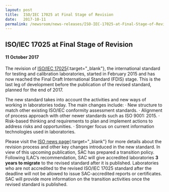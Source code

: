 ```yaml
---
layout: post
title:  ISO/IEC 17025 at Final Stage of Revision
date:   2017-10-11
permalink: /newsroom/news-releases/ISO-IEC-17025-at-Final-Stage-of-Revision
---
```


## ISO/IEC 17025 at Final Stage of Revision
#### 11 October 2017

The revision of [ISO/IEC 17025](https://www.iso.org/standard/66912.html){:target="_blank"}, the international standard for testing and calibration laboratories, started in February 2015 and has now reached the Final Draft International Standard (FDIS) stage. This is the last leg of development before the publication of the revised standard, planned for the end of 2017.

The new standard takes into account the activities and new ways of working in laboratories today.
The main changes include:
 ·  New structure to match other existing ISO/IEC conformity assessment standards.
 ·  Alignment of process approach with other newer standards such as ISO 9001: 2015.
 ·  Risk-based thinking and requirements to plan and implement actions to address risks and opportunities.
 ·  Stronger focus on current information technologies used in laboratories.

Please visit the [ISO news page](https://www.iso.org/news/ref2212.html){:target="_blank"} for more details about the revision process and other key changes introduced in the new standard.
In view of this upcoming publication, SAC has prepared a transition policy. Following ILAC’s recommendation, SAC will give accredited laboratories **3 years to migrate** to the revised standard after it is published. Laboratories who are not accredited to the revised ISO/IEC 17025 standard after the deadline will not be allowed to issue SAC-accredited reports or certificates.
SAC will provide more information on the transition activities once the revised standard is published.
